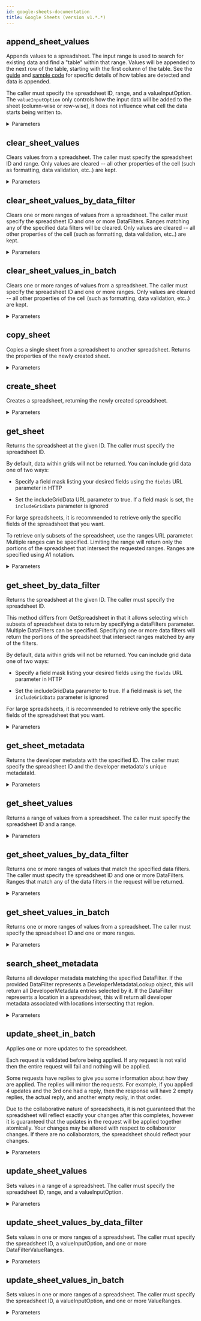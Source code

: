 ```yaml
---
id: google-sheets-documentation
title: Google Sheets (version v1.*.*)
---
```


## append_sheet_values

Appends values to a spreadsheet. The input range is used to search for
existing data and find a "table" within that range. Values will be
appended to the next row of the table, starting with the first column of
the table. See the
[guide](/sheets/api/guides/values#appending_values)
and
[sample code](/sheets/api/samples/writing#append_values)
for specific details of how tables are detected and data is appended.

The caller must specify the spreadsheet ID, range, and
a valueInputOption.  The `valueInputOption` only
controls how the input data will be added to the sheet (column-wise or
row-wise), it does not influence what cell the data starts being written
to.

<details><summary>Parameters</summary>

#### range (required)

The A1 notation of a range to search for a logical table of data.
Values will be appended after the last row of the table.

**Type:** string

#### spreadsheetId (required)

The ID of the spreadsheet to update.

**Type:** string

#### valueInputOption (required)

How the input data should be interpreted.

**Type:** string

**Potential values:** INPUT_VALUE_OPTION_UNSPECIFIED, RAW, USER_ENTERED

#### $body

Data within a range of the spreadsheet.

**Type:** object

#### includeValuesInResponse

Determines if the update response should include the values
of the cells that were appended. By default, responses
do not include the updated values.

**Type:** boolean

#### insertDataOption

How the input data should be inserted.

**Type:** string

**Potential values:** OVERWRITE, INSERT_ROWS

#### quotaUser

Available to use for quota purposes for server-side applications. Can be any arbitrary string assigned to a user, but should not exceed 40 characters.

**Type:** string

#### responseDateTimeRenderOption

Determines how dates, times, and durations in the response should be
rendered. This is ignored if response_value_render_option is
FORMATTED_VALUE.
The default dateTime render option is [DateTimeRenderOption.SERIAL_NUMBER].

**Type:** string

**Potential values:** SERIAL_NUMBER, FORMATTED_STRING

#### responseValueRenderOption

Determines how values in the response should be rendered.
The default render option is ValueRenderOption.FORMATTED_VALUE.

**Type:** string

**Potential values:** FORMATTED_VALUE, UNFORMATTED_VALUE, FORMULA

</details>

## clear_sheet_values

Clears values from a spreadsheet.
The caller must specify the spreadsheet ID and range.
Only values are cleared -- all other properties of the cell (such as
formatting, data validation, etc..) are kept.

<details><summary>Parameters</summary>

#### range (required)

The A1 notation of the values to clear.

**Type:** string

#### spreadsheetId (required)

The ID of the spreadsheet to update.

**Type:** string

#### $body

The request for clearing a range of values in a spreadsheet.

**Type:** object

#### quotaUser

Available to use for quota purposes for server-side applications. Can be any arbitrary string assigned to a user, but should not exceed 40 characters.

**Type:** string

</details>

## clear_sheet_values_by_data_filter

Clears one or more ranges of values from a spreadsheet.
The caller must specify the spreadsheet ID and one or more
DataFilters. Ranges matching any of the specified data
filters will be cleared.  Only values are cleared -- all other properties
of the cell (such as formatting, data validation, etc..) are kept.

<details><summary>Parameters</summary>

#### spreadsheetId (required)

The ID of the spreadsheet to update.

**Type:** string

#### $body

The request for clearing more than one range selected by a
DataFilter in a spreadsheet.

**Type:** object

#### quotaUser

Available to use for quota purposes for server-side applications. Can be any arbitrary string assigned to a user, but should not exceed 40 characters.

**Type:** string

</details>

## clear_sheet_values_in_batch

Clears one or more ranges of values from a spreadsheet.
The caller must specify the spreadsheet ID and one or more ranges.
Only values are cleared -- all other properties of the cell (such as
formatting, data validation, etc..) are kept.

<details><summary>Parameters</summary>

#### spreadsheetId (required)

The ID of the spreadsheet to update.

**Type:** string

#### $body

The request for clearing more than one range of values in a spreadsheet.

**Type:** object

#### quotaUser

Available to use for quota purposes for server-side applications. Can be any arbitrary string assigned to a user, but should not exceed 40 characters.

**Type:** string

</details>

## copy_sheet

Copies a single sheet from a spreadsheet to another spreadsheet.
Returns the properties of the newly created sheet.

<details><summary>Parameters</summary>

#### sheetId (required)

The ID of the sheet to copy.

**Type:** integer

#### spreadsheetId (required)

The ID of the spreadsheet containing the sheet to copy.

**Type:** string

#### $body

The request to copy a sheet across spreadsheets.

**Type:** object

#### quotaUser

Available to use for quota purposes for server-side applications. Can be any arbitrary string assigned to a user, but should not exceed 40 characters.

**Type:** string

</details>

## create_sheet

Creates a spreadsheet, returning the newly created spreadsheet.

<details><summary>Parameters</summary>

#### $body

Resource that represents a spreadsheet.

**Type:** object

#### $body.properties.title

The title of the spreadsheet.

**Type:** string

#### quotaUser

Available to use for quota purposes for server-side applications. Can be any arbitrary string assigned to a user, but should not exceed 40 characters.

**Type:** string

</details>

## get_sheet

Returns the spreadsheet at the given ID.
The caller must specify the spreadsheet ID.

By default, data within grids will not be returned.
You can include grid data one of two ways:

* Specify a field mask listing your desired fields using the `fields` URL
parameter in HTTP

* Set the includeGridData
URL parameter to true.  If a field mask is set, the `includeGridData`
parameter is ignored

For large spreadsheets, it is recommended to retrieve only the specific
fields of the spreadsheet that you want.

To retrieve only subsets of the spreadsheet, use the
ranges URL parameter.
Multiple ranges can be specified.  Limiting the range will
return only the portions of the spreadsheet that intersect the requested
ranges. Ranges are specified using A1 notation.

<details><summary>Parameters</summary>

#### spreadsheetId (required)

The spreadsheet to request.

**Type:** string

#### includeGridData

True if grid data should be returned.
This parameter is ignored if a field mask was set in the request.

**Type:** boolean

#### quotaUser

Available to use for quota purposes for server-side applications. Can be any arbitrary string assigned to a user, but should not exceed 40 characters.

**Type:** string

#### ranges

The ranges to retrieve from the spreadsheet.

**Type:** array

</details>

## get_sheet_by_data_filter

Returns the spreadsheet at the given ID.
The caller must specify the spreadsheet ID.

This method differs from GetSpreadsheet in that it allows selecting
which subsets of spreadsheet data to return by specifying a
dataFilters parameter.
Multiple DataFilters can be specified.  Specifying one or
more data filters will return the portions of the spreadsheet that
intersect ranges matched by any of the filters.

By default, data within grids will not be returned.
You can include grid data one of two ways:

* Specify a field mask listing your desired fields using the `fields` URL
parameter in HTTP

* Set the includeGridData
parameter to true.  If a field mask is set, the `includeGridData`
parameter is ignored

For large spreadsheets, it is recommended to retrieve only the specific
fields of the spreadsheet that you want.

<details><summary>Parameters</summary>

#### spreadsheetId (required)

The spreadsheet to request.

**Type:** string

#### $body

The request for retrieving a Spreadsheet.

**Type:** object

#### fields

Selector specifying which fields to include in a partial response.

**Type:** string

#### quotaUser

Available to use for quota purposes for server-side applications. Can be any arbitrary string assigned to a user, but should not exceed 40 characters.

**Type:** string

</details>

## get_sheet_metadata

Returns the developer metadata with the specified ID.
The caller must specify the spreadsheet ID and the developer metadata's
unique metadataId.

<details><summary>Parameters</summary>

#### metadataId (required)

The ID of the developer metadata to retrieve.

**Type:** integer

#### spreadsheetId (required)

The ID of the spreadsheet to retrieve metadata from.

**Type:** string

#### quotaUser

Available to use for quota purposes for server-side applications. Can be any arbitrary string assigned to a user, but should not exceed 40 characters.

**Type:** string

</details>

## get_sheet_values

Returns a range of values from a spreadsheet.
The caller must specify the spreadsheet ID and a range.

<details><summary>Parameters</summary>

#### range (required)

The A1 notation of the values to retrieve.

**Type:** string

#### spreadsheetId (required)

The ID of the spreadsheet to retrieve data from.

**Type:** string

#### dateTimeRenderOption

How dates, times, and durations should be represented in the output.
This is ignored if value_render_option is
FORMATTED_VALUE.
The default dateTime render option is [DateTimeRenderOption.SERIAL_NUMBER].

**Type:** string

**Potential values:** SERIAL_NUMBER, FORMATTED_STRING

#### majorDimension

The major dimension that results should use.

For example, if the spreadsheet data is: `A1=1,B1=2,A2=3,B2=4`,
then requesting `range=A1:B2,majorDimension=ROWS` will return
`[[1,2],[3,4]]`,
whereas requesting `range=A1:B2,majorDimension=COLUMNS` will return
`[[1,3],[2,4]]`.

**Type:** string

**Potential values:** DIMENSION_UNSPECIFIED, ROWS, COLUMNS

#### quotaUser

Available to use for quota purposes for server-side applications. Can be any arbitrary string assigned to a user, but should not exceed 40 characters.

**Type:** string

#### valueRenderOption

How values should be represented in the output.
The default render option is ValueRenderOption.FORMATTED_VALUE.

**Type:** string

**Potential values:** FORMATTED_VALUE, UNFORMATTED_VALUE, FORMULA

</details>

## get_sheet_values_by_data_filter

Returns one or more ranges of values that match the specified data filters.
The caller must specify the spreadsheet ID and one or more
DataFilters.  Ranges that match any of the data filters in
the request will be returned.

<details><summary>Parameters</summary>

#### spreadsheetId (required)

The ID of the spreadsheet to retrieve data from.

**Type:** string

#### $body

The request for retrieving a range of values in a spreadsheet selected by a
set of DataFilters.

**Type:** object

#### quotaUser

Available to use for quota purposes for server-side applications. Can be any arbitrary string assigned to a user, but should not exceed 40 characters.

**Type:** string

</details>

## get_sheet_values_in_batch

Returns one or more ranges of values from a spreadsheet.
The caller must specify the spreadsheet ID and one or more ranges.

<details><summary>Parameters</summary>

#### spreadsheetId (required)

The ID of the spreadsheet to retrieve data from.

**Type:** string

#### dateTimeRenderOption

How dates, times, and durations should be represented in the output.
This is ignored if value_render_option is
FORMATTED_VALUE.
The default dateTime render option is [DateTimeRenderOption.SERIAL_NUMBER].

**Type:** string

**Potential values:** SERIAL_NUMBER, FORMATTED_STRING

#### majorDimension

The major dimension that results should use.

For example, if the spreadsheet data is: `A1=1,B1=2,A2=3,B2=4`,
then requesting `range=A1:B2,majorDimension=ROWS` will return
`[[1,2],[3,4]]`,
whereas requesting `range=A1:B2,majorDimension=COLUMNS` will return
`[[1,3],[2,4]]`.

**Type:** string

**Potential values:** DIMENSION_UNSPECIFIED, ROWS, COLUMNS

#### quotaUser

Available to use for quota purposes for server-side applications. Can be any arbitrary string assigned to a user, but should not exceed 40 characters.

**Type:** string

#### ranges

The A1 notation of the values to retrieve.

**Type:** array

#### valueRenderOption

How values should be represented in the output.
The default render option is ValueRenderOption.FORMATTED_VALUE.

**Type:** string

**Potential values:** FORMATTED_VALUE, UNFORMATTED_VALUE, FORMULA

</details>

## search_sheet_metadata

Returns all developer metadata matching the specified DataFilter.
If the provided DataFilter represents a DeveloperMetadataLookup object,
this will return all DeveloperMetadata entries selected by it. If the
DataFilter represents a location in a spreadsheet, this will return all
developer metadata associated with locations intersecting that region.

<details><summary>Parameters</summary>

#### spreadsheetId (required)

The ID of the spreadsheet to retrieve metadata from.

**Type:** string

#### $body

A request to retrieve all developer metadata matching the set of specified
criteria.

**Type:** object

#### quotaUser

Available to use for quota purposes for server-side applications. Can be any arbitrary string assigned to a user, but should not exceed 40 characters.

**Type:** string

</details>

## update_sheet_in_batch

Applies one or more updates to the spreadsheet.

Each request is validated before
being applied. If any request is not valid then the entire request will
fail and nothing will be applied.

Some requests have replies to
give you some information about how
they are applied. The replies will mirror the requests.  For example,
if you applied 4 updates and the 3rd one had a reply, then the
response will have 2 empty replies, the actual reply, and another empty
reply, in that order.

Due to the collaborative nature of spreadsheets, it is not guaranteed that
the spreadsheet will reflect exactly your changes after this completes,
however it is guaranteed that the updates in the request will be
applied together atomically. Your changes may be altered with respect to
collaborator changes. If there are no collaborators, the spreadsheet
should reflect your changes.

<details><summary>Parameters</summary>

#### spreadsheetId (required)

The spreadsheet to apply the updates to.

**Type:** string

#### $body

The request for updating any aspect of a spreadsheet.

**Type:** object

#### quotaUser

Available to use for quota purposes for server-side applications. Can be any arbitrary string assigned to a user, but should not exceed 40 characters.

**Type:** string

</details>

## update_sheet_values

Sets values in a range of a spreadsheet.
The caller must specify the spreadsheet ID, range, and
a valueInputOption.

<details><summary>Parameters</summary>

#### range (required)

The A1 notation of the values to update.

**Type:** string

#### spreadsheetId (required)

The ID of the spreadsheet to update.

**Type:** string

#### $body

Data within a range of the spreadsheet.

**Type:** object

#### includeValuesInResponse

Determines if the update response should include the values
of the cells that were updated. By default, responses
do not include the updated values.
If the range to write was larger than than the range actually written,
the response will include all values in the requested range (excluding
trailing empty rows and columns).

**Type:** boolean

#### quotaUser

Available to use for quota purposes for server-side applications. Can be any arbitrary string assigned to a user, but should not exceed 40 characters.

**Type:** string

#### responseDateTimeRenderOption

Determines how dates, times, and durations in the response should be
rendered. This is ignored if response_value_render_option is
FORMATTED_VALUE.
The default dateTime render option is [DateTimeRenderOption.SERIAL_NUMBER].

**Type:** string

**Potential values:** SERIAL_NUMBER, FORMATTED_STRING

#### responseValueRenderOption

Determines how values in the response should be rendered.
The default render option is ValueRenderOption.FORMATTED_VALUE.

**Type:** string

**Potential values:** FORMATTED_VALUE, UNFORMATTED_VALUE, FORMULA

#### valueInputOption

How the input data should be interpreted.

**Type:** string

**Potential values:** INPUT_VALUE_OPTION_UNSPECIFIED, RAW, USER_ENTERED

</details>

## update_sheet_values_by_data_filter

Sets values in one or more ranges of a spreadsheet.
The caller must specify the spreadsheet ID,
a valueInputOption, and one or more
DataFilterValueRanges.

<details><summary>Parameters</summary>

#### spreadsheetId (required)

The ID of the spreadsheet to update.

**Type:** string

#### $body

The request for updating more than one range of values in a spreadsheet.

**Type:** object

#### quotaUser

Available to use for quota purposes for server-side applications. Can be any arbitrary string assigned to a user, but should not exceed 40 characters.

**Type:** string

</details>

## update_sheet_values_in_batch

Sets values in one or more ranges of a spreadsheet.
The caller must specify the spreadsheet ID,
a valueInputOption, and one or more
ValueRanges.

<details><summary>Parameters</summary>

#### spreadsheetId (required)

The ID of the spreadsheet to update.

**Type:** string

#### $body

The request for updating more than one range of values in a spreadsheet.

**Type:** object

#### quotaUser

Available to use for quota purposes for server-side applications. Can be any arbitrary string assigned to a user, but should not exceed 40 characters.

**Type:** string

</details>

